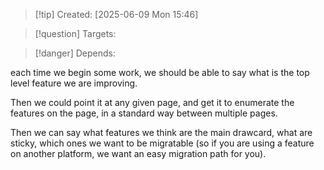 
>[!tip] Created: [2025-06-09 Mon 15:46]

>[!question] Targets: 

>[!danger] Depends: 

each time we begin some work, we should be able to say what is the top level feature we are improving.

Then we could point it at any given page, and get it to enumerate the features on the page, in a standard way between multiple pages.

Then we can say what features we think are the main drawcard, what are sticky, which ones we want to be migratable (so if you are using a feature on another platform, we want an easy migration path for you).